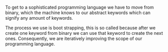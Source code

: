 To get to a sophisticated programming language we have to move from binary, which the machine knows to our abstract keywords which can signify any amount of keywords.

The process we use is boot strapping, this is so called because after we create one keyword from binary we can use that keyword to create the next ones.
Consequently, we are iteratively improving the scope of our programming language.